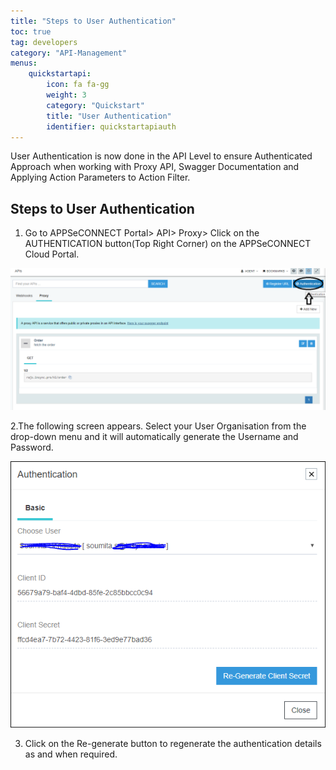 ```yaml
---
title: "Steps to User Authentication"
toc: true
tag: developers
category: "API-Management"
menus: 
    quickstartapi: 
        icon: fa fa-gg
        weight: 3
        category: "Quickstart"
        title: "User Authentication" 
        identifier: quickstartapiauth
---
```


User Authentication is now done in the API Level to ensure Authenticated Approach when working with Proxy API,
Swagger Documentation and Applying Action Parameters to Action Filter.

## Steps to User Authentication 

1. Go to APPSeCONNECT Portal> API> Proxy> Click on the AUTHENTICATION button(Top Right Corner) on the APPSeCONNECT Cloud Portal.  

![authentication-proxy](/staticfiles/api-management/media/authentication-proxy.png)

2.The following screen appears. Select your User Organisation from the drop-down menu and it will automatically 
generate the Username and Password.   

![authentication-re-generation](/staticfiles/api-management/media/authentication-re-generation.png)

3. Click on the Re-generate button to regenerate the authentication details as and when required.   
